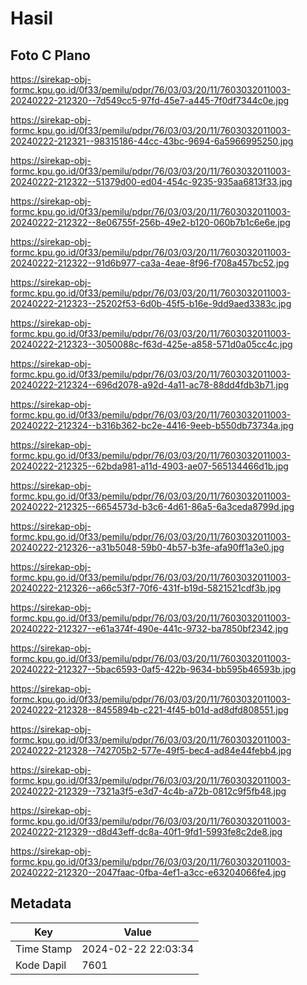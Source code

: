 # Hasil

## Foto C Plano

https://sirekap-obj-formc.kpu.go.id/0f33/pemilu/pdpr/76/03/03/20/11/7603032011003-20240222-212320--7d549cc5-97fd-45e7-a445-7f0df7344c0e.jpg

https://sirekap-obj-formc.kpu.go.id/0f33/pemilu/pdpr/76/03/03/20/11/7603032011003-20240222-212321--98315186-44cc-43bc-9694-6a5966995250.jpg

https://sirekap-obj-formc.kpu.go.id/0f33/pemilu/pdpr/76/03/03/20/11/7603032011003-20240222-212322--51379d00-ed04-454c-9235-935aa6813f33.jpg

https://sirekap-obj-formc.kpu.go.id/0f33/pemilu/pdpr/76/03/03/20/11/7603032011003-20240222-212322--8e06755f-256b-49e2-b120-060b7b1c6e6e.jpg

https://sirekap-obj-formc.kpu.go.id/0f33/pemilu/pdpr/76/03/03/20/11/7603032011003-20240222-212322--91d6b977-ca3a-4eae-8f96-f708a457bc52.jpg

https://sirekap-obj-formc.kpu.go.id/0f33/pemilu/pdpr/76/03/03/20/11/7603032011003-20240222-212323--25202f53-6d0b-45f5-b16e-9dd9aed3383c.jpg

https://sirekap-obj-formc.kpu.go.id/0f33/pemilu/pdpr/76/03/03/20/11/7603032011003-20240222-212323--3050088c-f63d-425e-a858-571d0a05cc4c.jpg

https://sirekap-obj-formc.kpu.go.id/0f33/pemilu/pdpr/76/03/03/20/11/7603032011003-20240222-212324--696d2078-a92d-4a11-ac78-88dd4fdb3b71.jpg

https://sirekap-obj-formc.kpu.go.id/0f33/pemilu/pdpr/76/03/03/20/11/7603032011003-20240222-212324--b316b362-bc2e-4416-9eeb-b550db73734a.jpg

https://sirekap-obj-formc.kpu.go.id/0f33/pemilu/pdpr/76/03/03/20/11/7603032011003-20240222-212325--62bda981-a11d-4903-ae07-565134466d1b.jpg

https://sirekap-obj-formc.kpu.go.id/0f33/pemilu/pdpr/76/03/03/20/11/7603032011003-20240222-212325--6654573d-b3c6-4d61-86a5-6a3ceda8799d.jpg

https://sirekap-obj-formc.kpu.go.id/0f33/pemilu/pdpr/76/03/03/20/11/7603032011003-20240222-212326--a31b5048-59b0-4b57-b3fe-afa90ff1a3e0.jpg

https://sirekap-obj-formc.kpu.go.id/0f33/pemilu/pdpr/76/03/03/20/11/7603032011003-20240222-212326--a66c53f7-70f6-431f-b19d-5821521cdf3b.jpg

https://sirekap-obj-formc.kpu.go.id/0f33/pemilu/pdpr/76/03/03/20/11/7603032011003-20240222-212327--e61a374f-490e-441c-9732-ba7850bf2342.jpg

https://sirekap-obj-formc.kpu.go.id/0f33/pemilu/pdpr/76/03/03/20/11/7603032011003-20240222-212327--5bac6593-0af5-422b-9634-bb595b46593b.jpg

https://sirekap-obj-formc.kpu.go.id/0f33/pemilu/pdpr/76/03/03/20/11/7603032011003-20240222-212328--8455894b-c221-4f45-b01d-ad8dfd808551.jpg

https://sirekap-obj-formc.kpu.go.id/0f33/pemilu/pdpr/76/03/03/20/11/7603032011003-20240222-212328--742705b2-577e-49f5-bec4-ad84e44febb4.jpg

https://sirekap-obj-formc.kpu.go.id/0f33/pemilu/pdpr/76/03/03/20/11/7603032011003-20240222-212329--7321a3f5-e3d7-4c4b-a72b-0812c9f5fb48.jpg

https://sirekap-obj-formc.kpu.go.id/0f33/pemilu/pdpr/76/03/03/20/11/7603032011003-20240222-212329--d8d43eff-dc8a-40f1-9fd1-5993fe8c2de8.jpg

https://sirekap-obj-formc.kpu.go.id/0f33/pemilu/pdpr/76/03/03/20/11/7603032011003-20240222-212320--2047faac-0fba-4ef1-a3cc-e63204066fe4.jpg


## Metadata

| Key        | Value               |
| ---------- | ------------------- |
| Time Stamp | 2024-02-22 22:03:34 |
| Kode Dapil | 7601                |



